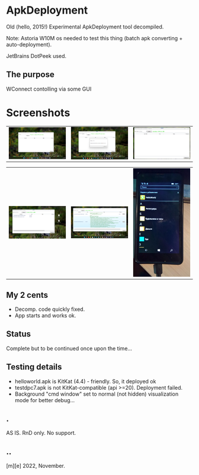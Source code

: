 # ApkDeployment 

Old (hello, 2015!) Experimental ApkDeployment tool decompiled. 

Note: Astoria W10M os needed to test this thing (batch apk converting + auto-deployment).


JetBrains DotPeek used.

## The purpose
WConnect contolling via some GUI

# Screenshots
<table><tr>
<td> <img src="Images/shot1.png" alt="Drawing" style="width: 160px;"/> </td>
<td> <img src="Images/shot2.png" alt="Drawing" style="width: 160px;"/> </td>
<td> <img src="Images/shot3.png" alt="Drawing" style="width: 160px;"/> </td>
</tr></table>

<table><tr>
<td> <img src="Images/shot4.png" alt="Drawing" style="width: 160px;"/> </td>
<td> <img src="Images/shot5.png" alt="Drawing" style="width: 160px;"/> </td>
<td> <img src="Images/shot6.png" alt="Drawing" style="width: 160px;"/> </td>
</tr></table>

## My 2 cents
- Decomp. code quickly fixed.
- App starts and works ok. 

## Status
Complete but to be continued once upon the time...

## Testing details
- helloworld.apk is KitKat (4.4) - friendly. So, it deployed ok
- testdpc7.apk is not KitKat-compatible (api >=20). Deployment failed.
- Background "cmd window" set to normal (not hidden) visualization mode for better debug...

## .
AS IS. RnD only. No support.

## ..
[m][e] 2022, November. 